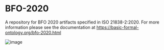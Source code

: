 # BFO-2020
A repository for BFO 2020 artifacts specified in ISO 21838-2:2020. For more information please see the documentation at https://basic-formal-ontology.org/bfo-2020.html 

![image](https://user-images.githubusercontent.com/241934/132116817-fdd5e174-0bb0-4be5-b5c0-a06fe0aef807.png)
